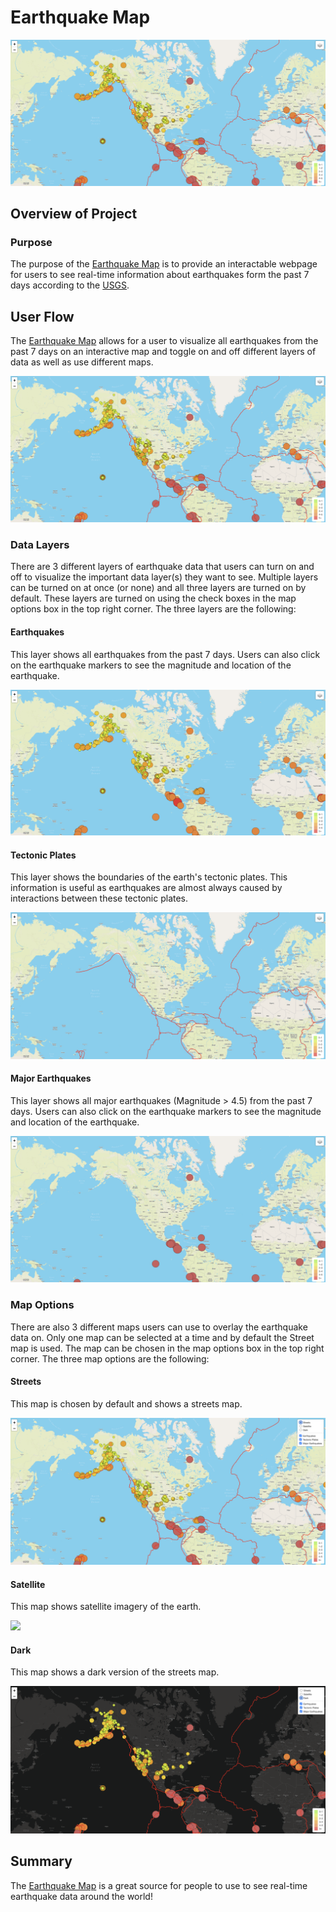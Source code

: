 # Earthquake Map

![](https://github.com/aricciardelli2/aricciardelli2.github.io/blob/master/mapping_earthquakes/earthquake_challenge/resources/site.png)

## Overview of Project

### Purpose

The purpose of the [Earthquake Map](https://github.com/aricciardelli2/aricciardelli2.github.io/tree/master/mapping_earthquakes/earthquake_challenge) is to provide an interactable webpage for users to see real-time information about earthquakes form the past 7 days according to the [USGS](https://earthquake.usgs.gov/earthquakes/feed/).

## User Flow

The [Earthquake Map](https://github.com/aricciardelli2/aricciardelli2.github.io/tree/master/mapping_earthquakes/earthquake_challenge) allows for a user to visualize all earthquakes from the past 7 days on an interactive map and toggle on and off different layers of data as well as use different maps.

![](https://github.com/aricciardelli2/aricciardelli2.github.io/blob/master/mapping_earthquakes/earthquake_challenge/resources/site.png)

### Data Layers
There are 3 different layers of earthquake data that users can turn on and off to visualize the important data layer(s) they want to see. Multiple layers can be turned on at once (or none) and all three layers are turned on by default. These layers are turned on using the check boxes in the map options box in the top right corner. The three layers are the following:

#### Earthquakes
This layer shows all earthquakes from the past 7 days. Users can also click on the earthquake markers to see the magnitude and location of the earthquake.

![](https://github.com/aricciardelli2/aricciardelli2.github.io/blob/master/mapping_earthquakes/earthquake_challenge/resources/earthquakes.png)

#### Tectonic Plates
This layer shows the boundaries of the earth's tectonic plates. This information is useful as earthquakes are almost always caused by interactions between these tectonic plates.

![](https://github.com/aricciardelli2/aricciardelli2.github.io/blob/master/mapping_earthquakes/earthquake_challenge/resources/tectonics.png)

#### Major Earthquakes
This layer shows all major earthquakes (Magnitude > 4.5) from the past 7 days. Users can also click on the earthquake markers to see the magnitude and location of the earthquake.

![](https://github.com/aricciardelli2/aricciardelli2.github.io/blob/master/mapping_earthquakes/earthquake_challenge/resources/major_earthquakes.png)

### Map Options
There are also 3 different maps users can use to overlay the earthquake data on. Only one map can be selected at a time and by default the Street map is used. The map can be chosen in the map options box in the top right corner. The three map options are the following:

#### Streets
This map is chosen by default and shows a streets map.

![](https://github.com/aricciardelli2/aricciardelli2.github.io/blob/master/mapping_earthquakes/earthquake_challenge/resources/streets.png)

#### Satellite
This map shows satellite imagery of the earth.

![](https://github.com/aricciardelli2/aricciardelli2.github.io/blob/master/mapping_earthquakes/earthquake_challenge/resources/satellite.png)

#### Dark
This map shows a dark version of the streets map.

![](https://github.com/aricciardelli2/aricciardelli2.github.io/blob/master/mapping_earthquakes/earthquake_challenge/resources/dark.png)

## Summary

The [Earthquake Map](https://github.com/aricciardelli2/aricciardelli2.github.io/tree/master/mapping_earthquakes/earthquake_challenge) is a great source for people to use to see real-time earthquake data around the world!
